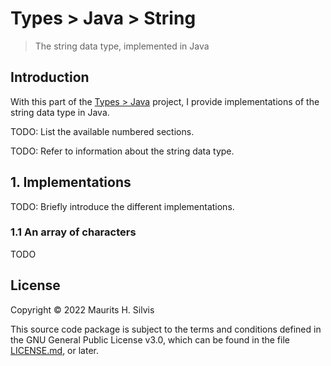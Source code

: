 # Types > Java > String

> The string data type, implemented in Java

## Introduction

With this part of the [Types > Java](../../../../../../..) project, I provide implementations of the string data type in Java.

TODO: List the available numbered sections.

TODO: Refer to information about the string data type.

## 1. Implementations

TODO: Briefly introduce the different implementations.

### 1.1 An array of characters

TODO

## License

Copyright © 2022 Maurits H. Silvis

This source code package is subject to the terms and conditions defined in the GNU General Public License v3.0, which can be found in the file [LICENSE.md](../../../../../../../../LICENSE.md), or later.
